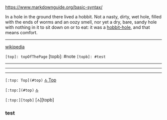
https://www.markdownguide.org/basic-syntax/


In a hole in the ground there lived a hobbit. Not a nasty, dirty, wet hole, filled with the ends
of worms and an oozy smell, nor yet a dry, bare, sandy hole with nothing in it to sit down on or to
eat: it was a [hobbit-hole][1], and that means comfort.

[1]: <https://en.wikipedia.org/wiki/Hobbit#Lifestyle> "Hobbit lifestyles"

---

[wikipedia][2]

[2]: https://en.wikipedia.org

[top]: topOfThePage
`[top]: topOfThePage`
[topb]: #note
`[topb]: #test`

---

---

---

`[:top: Top](#top)` [:top: Top](#top)

`[:top:](#top)` [:top:](#top)

`[:top:][topb]` [:top:][topb]

### test
